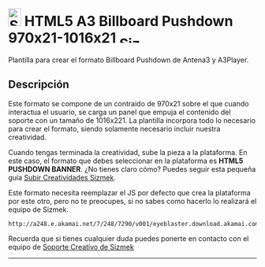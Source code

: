# <a href="https://platform.mediamind.com"><img src="http://www.sizmek.es/eb/users/javiegido_/__logos/HTML5.png" alt="Sizmek" width="26" height="36" /></a> HTML5 A3 Billboard Pushdown 970x21-1016x21 <a href="https://platform.mediamind.com"><img src="http://www.sizmek.es/eb/users/javiegido_/__logos/logo-dark.png" alt="Sizmek" width="57" height="15" /></a>

Plantilla para crear el formato Billboard Pushdown de Antena3 y A3Player.

## Descripción

Este formato se compone de un contraido de 970x21 sobre el que cuando interactua el usuario, se carga un panel que empuja el contenido del soporte con un tamaño de 1016x221. La plantilla incorpora todo lo necesario para crear el formato, siendo solamente necesario incluir nuestra creatividad.

Cuando tengas terminada la creatividad, sube la pieza a la plataforma. En este caso, el formato que debes seleccionar en la plataforma es **HTML5 PUSHDOWN BANNER**. ¿No tienes claro cómo? Puedes seguir esta pequeña guía [Subir Creatividades Sizmek](http://sizmek.es/wiki/doku.php?id=subir_creatividades_html5).

Este formato necesita reemplazar el JS por defecto que crea la plataforma por este otro, pero no te preocupes, si no sabes como hacerlo lo realizará el equipo de Sizmek.

```
http://a248.e.akamai.net/7/248/7290/v001/eyeblaster.download.akamai.com/7290/HostingServices/Iframe/JEgido/__JS_Finales/html5_pushdown_banner_v2.js
```

Recuerda que si tienes cualquier duda puedes ponerte en contacto con el equipo de <a href="mailto:creativesupport-spain@sizmek.com">Soporte Creativo de Sizmek</a>

***